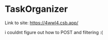 # TaskOrganizer
Link to site: https://4wwl4.csb.app/

i couldnt figure out how to POST and filtering :(
